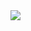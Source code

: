 <img src="https://readme-typing-svg.demolab.com?font=Fira+Code&pause=1000&color=4EF7C3&random=false&width=435&lines=Site+loader"/>
